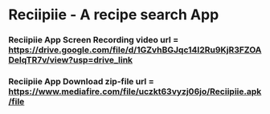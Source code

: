 # Reciipiie - A recipe search App

### Reciipiie App Screen Recording video url = https://drive.google.com/file/d/1GZvhBGJqc14I2Ru9KjR3FZOADelqTR7v/view?usp=drive_link

### Reciipiie App Download zip-file url = https://www.mediafire.com/file/uczkt63vyzj06jo/Reciipiie.apk/file




